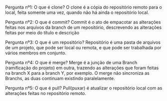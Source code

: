 Pergunta nº1: O que é clone?
O clone é a cópia do repositório remoto para o local, feita somente uma vez, 
quando não há ainda o repositório local.

Pergunta nº2: O que é commit?
Commit é o ato de empacotar as alterações feitas nos arquivos da branch de um repositório, 
descrevendo as alterações feitas por meio do título e descrição

Pergunta nº3: O que é um repositório?
Repositório é uma pasta de arquivos de um projeto, que pode ser local ou remota, 
e que pode ser trabalhada por vários membros em conjunto.

Pergunta nº4: O que é merge?
Merge é a junção de uma Branch (ramificação do projeto) em outra, 
trazendo as alterações que foram feitas na branch X para a branch Y, por exemplo.
O merge não sincroniza as Branchs, as duas continuam existindo paralelamente.

Pergunta nº5: O que é pull?
Pull(puxar) é atualizar o repositório local com as alterações feitas no repositório remoto.